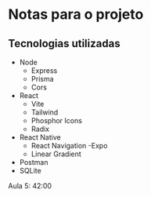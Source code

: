 # Notas para o projeto

## Tecnologias utilizadas

- Node
  - Express
  - Prisma
  - Cors
- React
  - Vite
  - Tailwind
  - Phosphor Icons
  - Radix
- React Native
  - React Navigation
  -Expo
  - Linear Gradient
- Postman
- SQLite

Aula 5: 42:00
